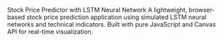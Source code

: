 Stock Price Predictor with LSTM Neural Network
A lightweight, browser-based stock price prediction application using simulated LSTM neural networks and technical indicators. Built with pure JavaScript and Canvas API for real-time visualization.
